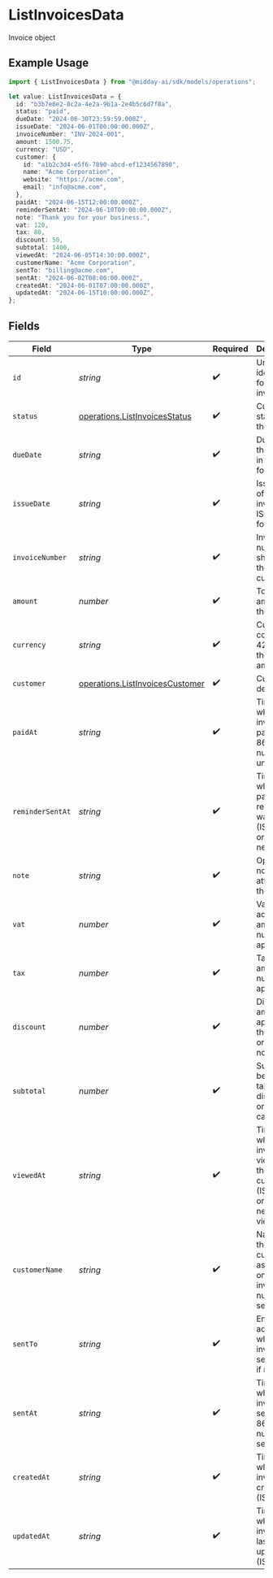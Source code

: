 # ListInvoicesData

Invoice object

## Example Usage

```typescript
import { ListInvoicesData } from "@midday-ai/sdk/models/operations";

let value: ListInvoicesData = {
  id: "b3b7e6e2-8c2a-4e2a-9b1a-2e4b5c6d7f8a",
  status: "paid",
  dueDate: "2024-06-30T23:59:59.000Z",
  issueDate: "2024-06-01T00:00:00.000Z",
  invoiceNumber: "INV-2024-001",
  amount: 1500.75,
  currency: "USD",
  customer: {
    id: "a1b2c3d4-e5f6-7890-abcd-ef1234567890",
    name: "Acme Corporation",
    website: "https://acme.com",
    email: "info@acme.com",
  },
  paidAt: "2024-06-15T12:00:00.000Z",
  reminderSentAt: "2024-06-10T09:00:00.000Z",
  note: "Thank you for your business.",
  vat: 120,
  tax: 80,
  discount: 50,
  subtotal: 1400,
  viewedAt: "2024-06-05T14:30:00.000Z",
  customerName: "Acme Corporation",
  sentTo: "billing@acme.com",
  sentAt: "2024-06-02T08:00:00.000Z",
  createdAt: "2024-06-01T07:00:00.000Z",
  updatedAt: "2024-06-15T10:00:00.000Z",
};
```

## Fields

| Field                                                                                     | Type                                                                                      | Required                                                                                  | Description                                                                               | Example                                                                                   |
| ----------------------------------------------------------------------------------------- | ----------------------------------------------------------------------------------------- | ----------------------------------------------------------------------------------------- | ----------------------------------------------------------------------------------------- | ----------------------------------------------------------------------------------------- |
| `id`                                                                                      | *string*                                                                                  | :heavy_check_mark:                                                                        | Unique identifier for the invoice                                                         | b3b7e6e2-8c2a-4e2a-9b1a-2e4b5c6d7f8a                                                      |
| `status`                                                                                  | [operations.ListInvoicesStatus](../../models/operations/listinvoicesstatus.md)            | :heavy_check_mark:                                                                        | Current status of the invoice                                                             | paid                                                                                      |
| `dueDate`                                                                                 | *string*                                                                                  | :heavy_check_mark:                                                                        | Due date of the invoice in ISO 8601 format                                                | 2024-06-30T23:59:59.000Z                                                                  |
| `issueDate`                                                                               | *string*                                                                                  | :heavy_check_mark:                                                                        | Issue date of the invoice in ISO 8601 format                                              | 2024-06-01T00:00:00.000Z                                                                  |
| `invoiceNumber`                                                                           | *string*                                                                                  | :heavy_check_mark:                                                                        | Invoice number as shown to the customer                                                   | INV-2024-001                                                                              |
| `amount`                                                                                  | *number*                                                                                  | :heavy_check_mark:                                                                        | Total amount of the invoice                                                               | 1500.75                                                                                   |
| `currency`                                                                                | *string*                                                                                  | :heavy_check_mark:                                                                        | Currency code (ISO 4217) for the invoice amount                                           | USD                                                                                       |
| `customer`                                                                                | [operations.ListInvoicesCustomer](../../models/operations/listinvoicescustomer.md)        | :heavy_check_mark:                                                                        | Customer details                                                                          |                                                                                           |
| `paidAt`                                                                                  | *string*                                                                                  | :heavy_check_mark:                                                                        | Timestamp when the invoice was paid (ISO 8601), or null if unpaid                         | 2024-06-15T12:00:00.000Z                                                                  |
| `reminderSentAt`                                                                          | *string*                                                                                  | :heavy_check_mark:                                                                        | Timestamp when a payment reminder was sent (ISO 8601), or null if never sent              | 2024-06-10T09:00:00.000Z                                                                  |
| `note`                                                                                    | *string*                                                                                  | :heavy_check_mark:                                                                        | Optional note attached to the invoice                                                     | Thank you for your business.                                                              |
| `vat`                                                                                     | *number*                                                                                  | :heavy_check_mark:                                                                        | Value-added tax amount, or null if not applicable                                         | 120                                                                                       |
| `tax`                                                                                     | *number*                                                                                  | :heavy_check_mark:                                                                        | Tax amount, or null if not applicable                                                     | 80                                                                                        |
| `discount`                                                                                | *number*                                                                                  | :heavy_check_mark:                                                                        | Discount amount applied to the invoice, or null if none                                   | 50                                                                                        |
| `subtotal`                                                                                | *number*                                                                                  | :heavy_check_mark:                                                                        | Subtotal before taxes and discounts, or null if not calculated                            | 1400                                                                                      |
| `viewedAt`                                                                                | *string*                                                                                  | :heavy_check_mark:                                                                        | Timestamp when the invoice was viewed by the customer (ISO 8601), or null if never viewed | 2024-06-05T14:30:00.000Z                                                                  |
| `customerName`                                                                            | *string*                                                                                  | :heavy_check_mark:                                                                        | Name of the customer as shown on the invoice, or null if not set                          | Acme Corporation                                                                          |
| `sentTo`                                                                                  | *string*                                                                                  | :heavy_check_mark:                                                                        | Email address to which the invoice was sent, or null if not sent                          | billing@acme.com                                                                          |
| `sentAt`                                                                                  | *string*                                                                                  | :heavy_check_mark:                                                                        | Timestamp when the invoice was sent (ISO 8601), or null if not sent                       | 2024-06-02T08:00:00.000Z                                                                  |
| `createdAt`                                                                               | *string*                                                                                  | :heavy_check_mark:                                                                        | Timestamp when the invoice was created (ISO 8601)                                         | 2024-06-01T07:00:00.000Z                                                                  |
| `updatedAt`                                                                               | *string*                                                                                  | :heavy_check_mark:                                                                        | Timestamp when the invoice was last updated (ISO 8601)                                    | 2024-06-15T10:00:00.000Z                                                                  |